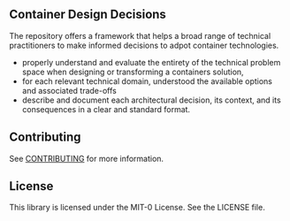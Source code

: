 ## Container Design Decisions 

The repository offers a framework that helps a broad range of technical practitioners to make informed decisions to adpot container technologies.
 - properly understand and evaluate the entirety of the technical problem space when designing or transforming a containers solution, 
 - for each relevant technical domain, understood the available options and associated trade-offs
 - describe and document each architectural decision, its context, and its consequences in a clear and standard format. 


## Contributing

See [CONTRIBUTING](CONTRIBUTING.md) for more information.

## License

This library is licensed under the MIT-0 License. See the LICENSE file.


